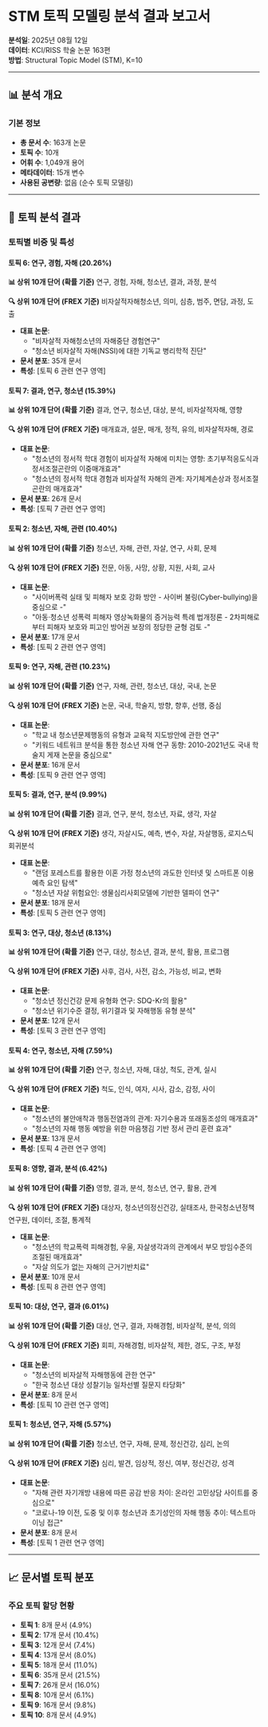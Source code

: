 # STM 토픽 모델링 분석 결과 보고서

**분석일**: 2025년 08월 12일  
**데이터**: KCI/RISS 학술 논문 163편  
**방법**: Structural Topic Model (STM), K=10

---

## 📊 분석 개요

### 기본 정보
- **총 문서 수**: 163개 논문
- **토픽 수**: 10개
- **어휘 수**: 1,049개 용어
- **메타데이터**: 15개 변수
- **사용된 공변량**: 없음 (순수 토픽 모델링)

---

## 🎯 토픽 분석 결과

### 토픽별 비중 및 특성

#### **토픽 6: 연구, 경험, 자해** (20.26%)

**📊 상위 10개 단어 (확률 기준)**
연구, 경험, 자해, 청소년, 결과, 과정, 분석

**🔍 상위 10개 단어 (FREX 기준)**
비자살적자해청소년, 의미, 심층, 범주, 면담, 과정, 도출

- **대표 논문**:
  - "비자살적 자해청소년의 자해중단 경험연구"
  - "청소년 비자살적 자해(NSSI)에 대한 기독교 병리학적 진단"
- **문서 분포**: 35개 문서
- **특성**: [토픽 6 관련 연구 영역]

#### **토픽 7: 결과, 연구, 청소년** (15.39%)

**📊 상위 10개 단어 (확률 기준)**
결과, 연구, 청소년, 대상, 분석, 비자살적자해, 영향

**🔍 상위 10개 단어 (FREX 기준)**
매개효과, 설문, 매개, 정적, 유의, 비자살적자해, 경로

- **대표 논문**:
  - "청소년의 정서적 학대 경험이 비자살적 자해에 미치는 영향: 초기부적응도식과 정서조절곤란의 이중매개효과"
  - "청소년의 정서적 학대 경험과 비자살적 자해의 관계: 자기체계손상과 정서조절곤란의 매개효과"
- **문서 분포**: 26개 문서
- **특성**: [토픽 7 관련 연구 영역]

#### **토픽 2: 청소년, 자해, 관련** (10.40%)

**📊 상위 10개 단어 (확률 기준)**
청소년, 자해, 관련, 자살, 연구, 사회, 문제

**🔍 상위 10개 단어 (FREX 기준)**
전문, 아동, 사망, 상황, 지원, 사회, 교사

- **대표 논문**:
  - "사이버폭력 실태 및 피해자 보호 강화 방안 - 사이버 불링(Cyber-bullying)을 중심으로 -"
  - "아동·청소년 성폭력 피해자 영상녹화물의 증거능력 특례 법개정론 - 2차피해로부터 피해자 보호와 피고인 방어권 보장의 정당한 균형 검토 -"
- **문서 분포**: 17개 문서
- **특성**: [토픽 2 관련 연구 영역]

#### **토픽 9: 연구, 자해, 관련** (10.23%)

**📊 상위 10개 단어 (확률 기준)**
연구, 자해, 관련, 청소년, 대상, 국내, 논문

**🔍 상위 10개 단어 (FREX 기준)**
논문, 국내, 학술지, 방향, 향후, 선행, 중심

- **대표 논문**:
  - "학교 내 청소년문제행동의 유형과 교육적 지도방안에 관한 연구"
  - "키워드 네트워크 분석을 통한 청소년 자해 연구 동향: 2010-2021년도 국내 학술지 게재 논문을 중심으로"
- **문서 분포**: 16개 문서
- **특성**: [토픽 9 관련 연구 영역]

#### **토픽 5: 결과, 연구, 분석** (9.99%)

**📊 상위 10개 단어 (확률 기준)**
결과, 연구, 분석, 청소년, 자료, 생각, 자살

**🔍 상위 10개 단어 (FREX 기준)**
생각, 자살시도, 예측, 변수, 자살, 자살행동, 로지스틱회귀분석

- **대표 논문**:
  - "랜덤 포레스트를 활용한 이혼 가정 청소년의 과도한 인터넷 및 스마트폰 이용 예측 요인 탐색"
  - "청소년 자살 위험요인: 생물심리사회모델에 기반한 델파이 연구"
- **문서 분포**: 18개 문서
- **특성**: [토픽 5 관련 연구 영역]

#### **토픽 3: 연구, 대상, 청소년** (8.13%)

**📊 상위 10개 단어 (확률 기준)**
연구, 대상, 청소년, 결과, 분석, 활용, 프로그램

**🔍 상위 10개 단어 (FREX 기준)**
사후, 검사, 사전, 감소, 가능성, 비교, 변화

- **대표 논문**:
  - "청소년 정신건강 문제 유형화 연구: SDQ-Kr의 활용"
  - "청소년 위기수준 결정, 위기결과 및 자해행동 유형 분석"
- **문서 분포**: 12개 문서
- **특성**: [토픽 3 관련 연구 영역]

#### **토픽 4: 연구, 청소년, 자해** (7.59%)

**📊 상위 10개 단어 (확률 기준)**
연구, 청소년, 자해, 대상, 척도, 관계, 실시

**🔍 상위 10개 단어 (FREX 기준)**
척도, 인식, 여자, 시사, 감소, 감정, 사이

- **대표 논문**:
  - "청소년의 불안애착과 행동전염과의 관계: 자기수용과 또래동조성의 매개효과"
  - "청소년의 자해 행동 예방을 위한 마음챙김 기반 정서 관리 훈련 효과"
- **문서 분포**: 13개 문서
- **특성**: [토픽 4 관련 연구 영역]

#### **토픽 8: 영향, 결과, 분석** (6.42%)

**📊 상위 10개 단어 (확률 기준)**
영향, 결과, 분석, 청소년, 연구, 활용, 관계

**🔍 상위 10개 단어 (FREX 기준)**
대상자, 청소년의정신건강, 실태조사, 한국청소년정책연구원, 데이터, 조절, 통계적

- **대표 논문**:
  - "청소년의 학교폭력 피해경험, 우울, 자살생각과의 관계에서 부모 방임수준의 조절된 매개효과"
  - "자살 의도가 없는 자해의 근거기반치료"
- **문서 분포**: 10개 문서
- **특성**: [토픽 8 관련 연구 영역]

#### **토픽 10: 대상, 연구, 결과** (6.01%)

**📊 상위 10개 단어 (확률 기준)**
대상, 연구, 결과, 자해경험, 비자살적, 분석, 의의

**🔍 상위 10개 단어 (FREX 기준)**
회피, 자해경험, 비자살적, 제한, 경도, 구조, 부정

- **대표 논문**:
  - "청소년의 비자살적 자해행동에 관한 연구"
  - "한국 청소년 대상 성찰기능 일차선별 질문지 타당화"
- **문서 분포**: 8개 문서
- **특성**: [토픽 10 관련 연구 영역]

#### **토픽 1: 청소년, 연구, 자해** (5.57%)

**📊 상위 10개 단어 (확률 기준)**
청소년, 연구, 자해, 문제, 정신건강, 심리, 논의

**🔍 상위 10개 단어 (FREX 기준)**
심리, 발견, 임상적, 정신, 여부, 정신건강, 성격

- **대표 논문**:
  - "자해 관련 자기개방 내용에 따른 공감 반응 차이: 온라인 고민상담 사이트를 중심으로"
  - "코로나-19 이전, 도중 및 이후 청소년과 초기성인의 자해 행동 추이: 텍스트마이닝 접근"
- **문서 분포**: 8개 문서
- **특성**: [토픽 1 관련 연구 영역]

---

## 📈 문서별 토픽 분포

### 주요 토픽 할당 현황
- **토픽 1**: 8개 문서 (4.9%)
- **토픽 2**: 17개 문서 (10.4%)
- **토픽 3**: 12개 문서 (7.4%)
- **토픽 4**: 13개 문서 (8.0%)
- **토픽 5**: 18개 문서 (11.0%)
- **토픽 6**: 35개 문서 (21.5%)
- **토픽 7**: 26개 문서 (16.0%)
- **토픽 8**: 10개 문서 (6.1%)
- **토픽 9**: 16개 문서 (9.8%)
- **토픽 10**: 8개 문서 (4.9%)

